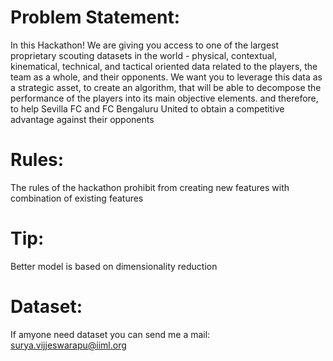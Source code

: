 # Problem Statement:

In this Hackathon! We are giving you access to one of the largest proprietary scouting datasets in the world - physical, contextual, kinematical, technical, and tactical oriented data related to the players, the team as a whole, and their opponents. We want you to leverage this data as a strategic asset, to create an algorithm, that will be able to decompose the performance of the players into its main objective elements. and therefore, to help Sevilla FC and FC Bengaluru United to obtain a competitive advantage against their opponents

# Rules:

The rules of the hackathon prohibit from creating new features with combination of existing features

# Tip:

Better model is based on dimensionality reduction

# Dataset:

If amyone need dataset you can send me a mail: surya.vijjeswarapu@iiml.org
